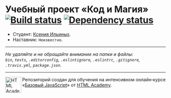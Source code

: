 # Учебный проект «Код и Магия» [![Build status][travis-image]][travis-url] [![Dependency status][dependency-image]][dependency-url]

* Студент: [Ксения Ильиных](https://up.htmlacademy.ru/javascript/8/user/351319).
* Наставник: `Неизвестно`.

---

_Не удаляйте и не обращайте внимание на папки и файлы:_<br>
_`bin`, `tests`, `.editorconfig`, `.eslintignore`, `.eslintrc`, `.gitignore`, `.travis.yml`, `package.json`._

---

<a href="https://htmlacademy.ru/intensive/javascript"><img align="left" width="50" height="50" title="HTML Academy" src="https://up.htmlacademy.ru/static/img/intensive/javascript/logo-for-github.svg"></a>

Репозиторий создан для обучения на интенсивном онлайн‑курсе «[Базовый JavaScript](https://htmlacademy.ru/intensive/javascript)» от [HTML Academy](https://htmlacademy.ru).

[travis-image]: https://travis-ci.org/htmlacademy-javascript/351319-code-and-magick.svg?branch=master
[travis-url]: https://travis-ci.org/htmlacademy-javascript/351319-code-and-magick
[dependency-image]: https://david-dm.org/htmlacademy-javascript/351319-code-and-magick.svg?style=flat-square
[dependency-url]: https://david-dm.org/htmlacademy-javascript/351319-code-and-magick
